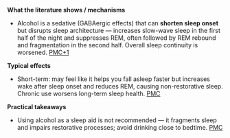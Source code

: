 **What the literature shows / mechanisms**

- Alcohol is a sedative (GABAergic effects) that can **shorten sleep onset** but disrupts sleep architecture — increases slow-wave sleep in the first half of the night and suppresses REM, often followed by REM rebound and fragmentation in the second half. Overall sleep continuity is worsened. [PMC+1](https://pmc.ncbi.nlm.nih.gov/articles/PMC3987855/?utm_source=chatgpt.com)
    

**Typical effects**

- Short-term: may feel like it helps you fall asleep faster but increases wake after sleep onset and reduces REM, causing non-restorative sleep. Chronic use worsens long-term sleep health. [PMC](https://pmc.ncbi.nlm.nih.gov/articles/PMC3987855/?utm_source=chatgpt.com)
    

**Practical takeaways**

- Using alcohol as a sleep aid is not recommended — it fragments sleep and impairs restorative processes; avoid drinking close to bedtime. [PMC](https://pmc.ncbi.nlm.nih.gov/articles/PMC3987855/?utm_source=chatgpt.com)